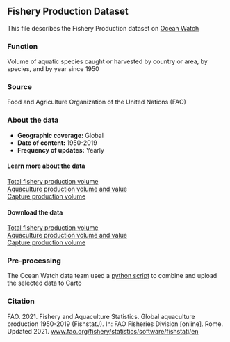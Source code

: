 ## Fishery Production Dataset
This file describes the Fishery Production dataset on [Ocean Watch](oceanwatchdata.org)

### Function
Volume of aquatic species caught or harvested by country or area, by species, and by year since 1950

### Source
Food and Agriculture Organization of the United Nations (FAO)

### About the data
- **Geographic coverage:** Global
- **Date of content:** 1950-2019
- **Frequency of updates:** Yearly 

#### Learn more about the data
[Total fishery production volume](https://www.fao.org/fishery/statistics/global-production/en) <br/> 
[Aquaculture production volume and value](https://www.fao.org/fishery/statistics/global-aquaculture-production/en) <br/>
[Capture production volume](https://www.fao.org/fishery/statistics/global-capture-production/en) <br/>

#### Download the data
[Total fishery production volume](https://www.fao.org/fishery/static/Data/GlobalProduction_2021.1.2.zip) <br/>
[Aquaculture production volume and value](https://www.fao.org/fishery/static/Data/Aquaculture_2021.1.2.zip) <br/>
[Capture production volume](https://www.fao.org/fishery/static/Data/Capture_2021.1.2.zip) <br/>

### Pre-processing
The Ocean Watch data team used a [python script]() to combine and upload the selected data to Carto

### Citation
FAO. 2021. Fishery and Aquaculture Statistics. Global aquaculture production 1950-2019 (FishstatJ). In: FAO Fisheries Division \[online]. Rome. Updated 2021. www.fao.org/fishery/statistics/software/fishstatj/en
